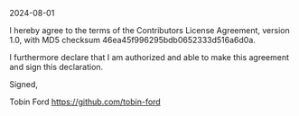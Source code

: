 2024-08-01

I hereby agree to the terms of the Contributors License Agreement,
version 1.0, with MD5 checksum 46ea45f996295bdb0652333d516a6d0a.

I furthermore declare that I am authorized and able to make this
agreement and sign this declaration.

Signed,

Tobin Ford https://github.com/tobin-ford

